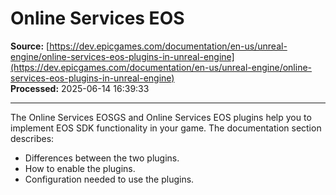 # Online Services EOS

**Source:** [https://dev.epicgames.com/documentation/en-us/unreal-engine/online-services-eos-plugins-in-unreal-engine](https://dev.epicgames.com/documentation/en-us/unreal-engine/online-services-eos-plugins-in-unreal-engine)  
**Processed:** 2025-06-14 16:39:33

---

The Online Services EOSGS and Online Services EOS plugins help you to implement EOS SDK functionality in your game. The documentation section describes:

-   Differences between the two plugins.
-   How to enable the plugins.
-   Configuration needed to use the plugins.